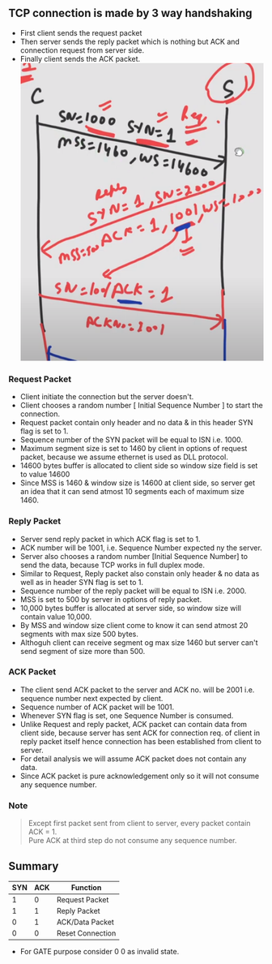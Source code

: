 ## TCP connection is made by 3 way handshaking
- First client sends the request packet
- Then server sends the reply packet which is nothing but ACK and connection request from server side.
- Finally client sends the ACK packet.  
![Alt text](image-2.png)
### Request Packet
- Client initiate the connection but the server doesn't.
- Client chooses a random number [ Initial Sequence Number ] to start the connection.
- Request packet contain only header and no data & in this header SYN flag is set to 1.
- Sequence number of the SYN packet will be equal to ISN i.e. 1000.
- Maximum segment size is set to 1460 by client in options of request packet, because we assume ethernet is used as DLL protocol.
- 14600 bytes buffer is allocated to client side so window size field is set to value 14600
- Since MSS is 1460 & window size is 14600 at client side, so server get an idea that it can send atmost 10 segments each of maximum size 1460.
### Reply Packet
- Server send reply packet in which ACK flag is set to 1.
- ACK number will be 1001, i.e. Sequence Number expected ny the server.
- Server also chooses a random number [Initial Sequence Number] to send the data, because TCP works in full duplex mode.
- Similar to Request, Reply packet also constain only header & no data as well as in header SYN flag is set to 1.
- Sequence number of the reply packet will be equal to ISN i.e. 2000.
- MSS is set to 500 by server in options of reply packet.
- 10,000 bytes buffer is allocated at server side, so window size will contain value 10,000.
- By MSS and window size client come to know it can send atmost 20 segments with max size 500 bytes.
- Althoguh client can receive segment og max size 1460 but server can't send segment of size more than 500.
### ACK Packet
- The client send ACK packet to the server and ACK no. will be 2001 i.e. sequence number next expected by client.
- Sequence number of ACK packet will be 1001.
- Whenever SYN flag is set, one Sequence Number is consumed.
- Unlike Request and reply packet, ACK packet can contain data from client side, because server has sent ACK for connection req. of client in reply packet itself hence connection has been established from client to server.
- For detail analysis we will assume ACK packet does not contain any data.
- Since ACK packet is pure acknowledgement only so it will not consume any sequence number.

### Note
> Except first packet sent from client to server, every packet contain ACK = 1.  
> Pure ACK at third step do not consume any sequence number.

## Summary
| SYN | ACK | Function |
| --- | --- | -------- |
|  1  |  0  | Request Packet |
|  1  |  1  | Reply Packet |
|  0  |  1  | ACK/Data Packet |
|  0  |  0  | Reset Connection |
- For GATE purpose consider 0 0 as invalid state.